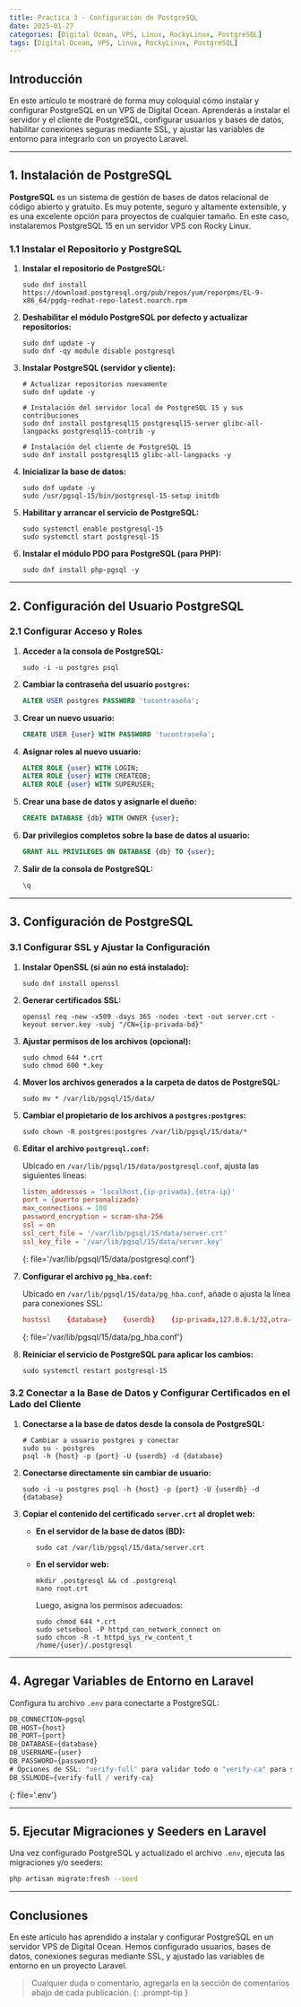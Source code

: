 ```yaml
---
title: Practica 3 - Configuración de PostgreSQL
date: 2025-01-27
categories: [Digital Ocean, VPS, Linux, RockyLinux, PostgreSQL]
tags: [Digital Ocean, VPS, Linux, RockyLinux, PostgreSQL]
---
```


## Introducción

En este artículo te mostraré de forma muy coloquial cómo instalar y configurar PostgreSQL en un VPS de Digital Ocean. Aprenderás a instalar el servidor y el cliente de PostgreSQL, configurar usuarios y bases de datos, habilitar conexiones seguras mediante SSL, y ajustar las variables de entorno para integrarlo con un proyecto Laravel.

---

## 1. Instalación de PostgreSQL

**PostgreSQL** es un sistema de gestión de bases de datos relacional de código abierto y gratuito. Es muy potente, seguro y altamente extensible, y es una excelente opción para proyectos de cualquier tamaño. En este caso, instalaremos PostgreSQL 15 en un servidor VPS con Rocky Linux.

### 1.1 Instalar el Repositorio y PostgreSQL

1. **Instalar el repositorio de PostgreSQL:**

   ~~~console
   sudo dnf install https://download.postgresql.org/pub/repos/yum/reporpms/EL-9-x86_64/pgdg-redhat-repo-latest.noarch.rpm
   ~~~

2. **Deshabilitar el módulo PostgreSQL por defecto y actualizar repositorios:**

   ~~~console
   sudo dnf update -y
   sudo dnf -qy module disable postgresql
   ~~~

3. **Instalar PostgreSQL (servidor y cliente):**

   ~~~console
   # Actualizar repositorios nuevamente
   sudo dnf update -y
   
   # Instalación del servidor local de PostgreSQL 15 y sus contribuciones
   sudo dnf install postgresql15 postgresql15-server glibc-all-langpacks postgresql15-contrib -y
   
   # Instalación del cliente de PostgreSQL 15
   sudo dnf install postgresql15 glibc-all-langpacks -y
   ~~~

4. **Inicializar la base de datos:**

   ~~~console
   sudo dnf update -y
   sudo /usr/pgsql-15/bin/postgresql-15-setup initdb
   ~~~

5. **Habilitar y arrancar el servicio de PostgreSQL:**

   ~~~console
   sudo systemctl enable postgresql-15
   sudo systemctl start postgresql-15
   ~~~

6. **Instalar el módulo PDO para PostgreSQL (para PHP):**

   ~~~console
   sudo dnf install php-pgsql -y
   ~~~

---

## 2. Configuración del Usuario PostgreSQL

### 2.1 Configurar Acceso y Roles

1. **Acceder a la consola de PostgreSQL:**

   ~~~console
   sudo -i -u postgres psql
   ~~~

2. **Cambiar la contraseña del usuario `postgres`:**

   ~~~sql
   ALTER USER postgres PASSWORD 'tucontraseña';
   ~~~

3. **Crear un nuevo usuario:**

   ~~~sql
   CREATE USER {user} WITH PASSWORD 'tucontraseña';
   ~~~

4. **Asignar roles al nuevo usuario:**

   ~~~sql
   ALTER ROLE {user} WITH LOGIN;
   ALTER ROLE {user} WITH CREATEDB;
   ALTER ROLE {user} WITH SUPERUSER;
   ~~~

5. **Crear una base de datos y asignarle el dueño:**

   ~~~sql
   CREATE DATABASE {db} WITH OWNER {user};
   ~~~

6. **Dar privilegios completos sobre la base de datos al usuario:**

   ~~~sql
   GRANT ALL PRIVILEGES ON DATABASE {db} TO {user};
   ~~~

7. **Salir de la consola de PostgreSQL:**

   ~~~bash
   \q
   ~~~

---

## 3. Configuración de PostgreSQL

### 3.1 Configurar SSL y Ajustar la Configuración

1. **Instalar OpenSSL (si aún no está instalado):**

   ~~~console
   sudo dnf install openssl
   ~~~

2. **Generar certificados SSL:**

   ~~~console
   openssl req -new -x509 -days 365 -nodes -text -out server.crt -keyout server.key -subj "/CN={ip-privada-bd}"
   ~~~

3. **Ajustar permisos de los archivos (opcional):**

   ~~~console
   sudo chmod 644 *.crt
   sudo chmod 600 *.key
   ~~~

4. **Mover los archivos generados a la carpeta de datos de PostgreSQL:**

   ~~~console
   sudo mv * /var/lib/pgsql/15/data/
   ~~~

5. **Cambiar el propietario de los archivos a `postgres:postgres`:**

   ~~~console
   sudo chown -R postgres:postgres /var/lib/pgsql/15/data/*
   ~~~

6. **Editar el archivo `postgresql.conf`:**

   Ubicado en `/var/lib/pgsql/15/data/postgresql.conf`, ajusta las siguientes líneas:
   
   ~~~conf
   listen_addresses = 'localhost,{ip-privada},{otra-ip}'
   port = {puerto personalizado}
   max_connections = 100
   password_encryption = scram-sha-256
   ssl = on
   ssl_cert_file = '/var/lib/pgsql/15/data/server.crt'
   ssl_key_file = '/var/lib/pgsql/15/data/server.key'
   ~~~
   {: file='/var/lib/pgsql/15/data/postgresql.conf'}

7. **Configurar el archivo `pg_hba.conf`:**

   Ubicado en `/var/lib/pgsql/15/data/pg_hba.conf`, añade o ajusta la línea para conexiones SSL:
   
   ~~~conf
   hostssl    {database}    {userdb}    {ip-privada,127.0.0.1/32,otra-ip}    scram-sha-256
   ~~~
   {: file='/var/lib/pgsql/15/data/pg_hba.conf'}

8. **Reiniciar el servicio de PostgreSQL para aplicar los cambios:**

   ~~~console
   sudo systemctl restart postgresql-15
   ~~~

### 3.2 Conectar a la Base de Datos y Configurar Certificados en el Lado del Cliente

1. **Conectarse a la base de datos desde la consola de PostgreSQL:**

   ~~~console
   # Cambiar a usuario postgres y conectar
   sudo su - postgres
   psql -h {host} -p {port} -U {userdb} -d {database}
   ~~~

2. **Conectarse directamente sin cambiar de usuario:**

   ~~~console
   sudo -i -u postgres psql -h {host} -p {port} -U {userdb} -d {database}
   ~~~

3. **Copiar el contenido del certificado `server.crt` al droplet web:**

   - **En el servidor de la base de datos (BD):**

     ~~~console
     sudo cat /var/lib/pgsql/15/data/server.crt
     ~~~

   - **En el servidor web:**
     
     ~~~console
     mkdir .postgresql && cd .postgresql
     nano root.crt
     ~~~
     
     Luego, asigna los permisos adecuados:
     
     ~~~console
     sudo chmod 644 *.crt
     sudo setsebool -P httpd_can_network_connect on
     sudo chcon -R -t httpd_sys_rw_content_t /home/{user}/.postgresql
     ~~~

---

## 4. Agregar Variables de Entorno en Laravel

Configura tu archivo `.env` para conectarte a PostgreSQL:

   ~~~js
   DB_CONNECTION=pgsql
   DB_HOST={host}
   DB_PORT={port}
   DB_DATABASE={database}
   DB_USERNAME={user}
   DB_PASSWORD={password}
   # Opciones de SSL: "verify-full" para validar todo o "verify-ca" para solo el certificado
   DB_SSLMODE={verify-full / verify-ca}
   ~~~
   {: file='.env'}

---

## 5. Ejecutar Migraciones y Seeders en Laravel

Una vez configurado PostgreSQL y actualizado el archivo `.env`, ejecuta las migraciones y/o seeders:

   ~~~bash
   php artisan migrate:fresh --seed
   ~~~

---

## Conclusiones

En este artículo has aprendido a instalar y configurar PostgreSQL en un servidor VPS de Digital Ocean. Hemos configurado usuarios, bases de datos, conexiones seguras mediante SSL, y ajustado las variables de entorno en un proyecto Laravel.

> Cualquier duda o comentario, agregarla en la sección de comentarios abajo de cada publicación.
{: .prompt-tip }
